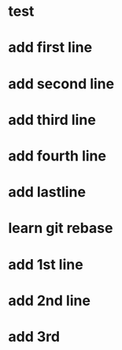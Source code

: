 # test
# add first line
# add second line
# add third line
# add fourth line
# add lastline
# learn git rebase
# add 1st line
# add 2nd line
# add 3rd